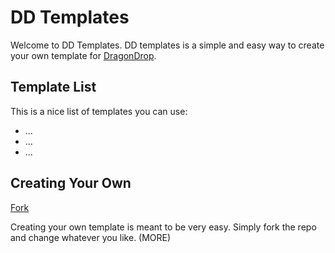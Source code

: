 # DD Templates
Welcome to DD Templates.  DD templates is a simple and easy way to create your own template for <a href="http://dragondrops.net">DragonDrop</a>.

## Template List
This is a nice list of templates you can use:
- ...
- ...
- ...

## Creating Your Own
<a class="github-button" href="https://github.com/dragon-drop-scratch/DD-Templates/fork" data-icon="octicon-repo-forked" data-style="mega" data-count-href="/dragon-drop-scratch/DD-Templates/network" data-count-api="/repos/dragon-drop-scratch/DD-Templates#forks_count" data-count-aria-label="# forks on GitHub" aria-label="Fork dragon-drop-scratch/DD-Templates on GitHub">Fork</a>

Creating your own template is meant to be very easy.  Simply fork the repo and change whatever you like. (MORE)
